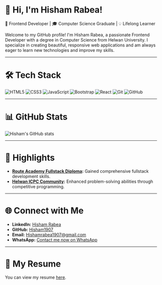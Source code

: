 
# 👋 Hi, I'm Hisham Rabea!

🎨 Frontend Developer | 🎓 Computer Science Graduate | 💡 Lifelong Learner

Welcome to my GitHub profile! I'm Hisham Rabea, a passionate Frontend Developer with a degree in Computer Science from Helwan University. I specialize in creating beautiful, responsive web applications and am always eager to learn new technologies and improve my skills.

---

# 🛠️ Tech Stack

![HTML5](https://img.shields.io/badge/html5-%23E34F26.svg?style=for-the-badge&logo=html5&logoColor=white)
![CSS3](https://img.shields.io/badge/css3-%231572B6.svg?style=for-the-badge&logo=css3&logoColor=white)
![JavaScript](https://img.shields.io/badge/javascript-%23323330.svg?style=for-the-badge&logo=javascript&logoColor=%23F7DF1E)
![Bootstrap](https://img.shields.io/badge/bootstrap-%23563D7C.svg?style=for-the-badge&logo=bootstrap&logoColor=white)
![React](https://img.shields.io/badge/react-%2320232a.svg?style=for-the-badge&logo=react&logoColor=%2361DAFB)
![Git](https://img.shields.io/badge/git-%23F05032.svg?style=for-the-badge&logo=git&logoColor=white)
![GitHub](https://img.shields.io/badge/github-%2312100E.svg?style=for-the-badge&logo=github&logoColor=white)

---

# 📊 GitHub Stats

![Hisham's GitHub stats](https://github-readme-stats.vercel.app/api?username=Hisham1907&show_icons=true&theme=radical)

---
# 🏅 Highlights

- **[Route Academy Fullstack Diploma](https://routeacademy.com):** Gained comprehensive fullstack development skills.
- **[Helwan ICPC Community](https://www.facebook.com/HelwanICPCCommunity):** Enhanced problem-solving abilities through competitive programming.

---

# 🌐 Connect with Me

- **LinkedIn:** [Hisham Rabea](https://www.linkedin.com/in/hisham-rabea-226866248)
- **GitHub:** [Hisham1907](https://github.com/Hisham1907)
- **Email:** [Hishamrabea1907@gmail.com](mailto:Hishamrabea1907@gmail.com)
- **WhatsApp:** [Contact me now on WhatsApp](https://wa.me/201060472366)

---

# 📄 My Resume

You can view my resume [here](https://drive.google.com/drive/folders/1QybiDUuVhq_a2FZBrJiLaojFhYmZ5mgU?usp=drive_link).
